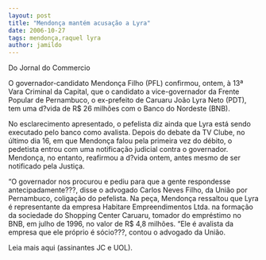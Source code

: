 ```yaml
---
layout: post
title: "Mendonça mantém acusação a Lyra"
date: 2006-10-27
tags: mendonça,raquel lyra
author: jamildo
---
```

Do Jornal do Commercio

O governador-candidato Mendon&ccedil;a Filho (PFL) confirmou, ontem, &agrave; 13&ordf; Vara Criminal da Capital, que o candidato a vice-governador da Frente Popular de Pernambuco, o ex-prefeito de Caruaru Jo&atilde;o Lyra Neto (PDT), tem uma d?vida de R$ 26 milh&otilde;es com o Banco do Nordeste (BNB). 

No esclarecimento apresentado, o pefelista diz ainda que Lyra est&aacute; sendo executado pelo banco como avalista. Depois do debate da TV Clube, no &uacute;ltimo dia 16, em que Mendon&ccedil;a falou pela primeira vez do d&eacute;bito, o pedetista entrou com uma notifica&ccedil;&atilde;o judicial contra o governador. Mendon&ccedil;a, no entanto, reafirmou a d?vida ontem, antes mesmo de ser notificado pela Justi&ccedil;a. 

&ldquo;O governador nos procurou e pediu para que a gente respondesse antecipadamente???, disse o advogado Carlos Neves Filho, da Uni&atilde;o por Pernambuco, coliga&ccedil;&atilde;o do pefelista. Na pe&ccedil;a, Mendon&ccedil;a ressaltou que Lyra &eacute; representante da empresa Habitare Empreendimentos Ltda. na forma&ccedil;&atilde;o da sociedade do Shopping Center Caruaru, tomador do empr&eacute;stimo no BNB, em julho de 1996, no valor de R$ 4,8 milh&otilde;es. &ldquo;Ele &eacute; avalista da empresa que ele pr&oacute;prio &eacute; s&oacute;cio???, contou o advogado da Uni&atilde;o.

Leia mais aqui (assinantes JC e UOL).
